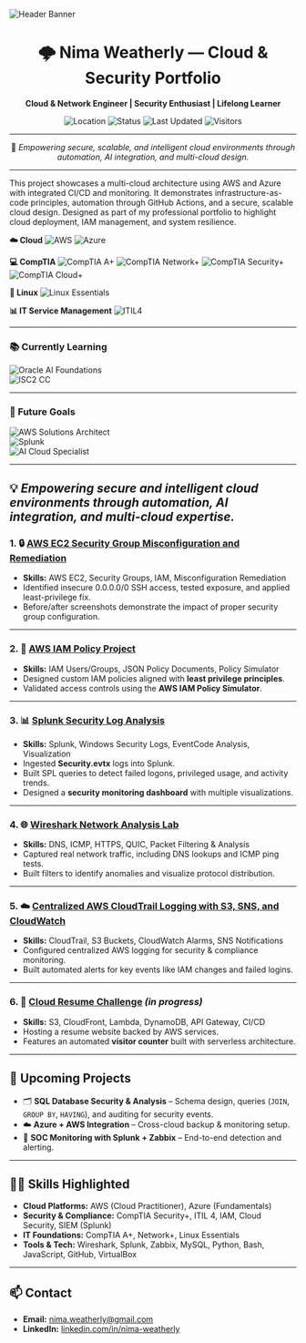 <!-- 🖼️ Banner -->
![Header Banner](./header.png)

<div align="center">

# 🌩️ Nima Weatherly — Cloud & Security Portfolio  

**Cloud & Network Engineer | Security Enthusiast | Lifelong Learner**

![Location](https://img.shields.io/badge/Location-Remote-blue?style=flat-square)
![Status](https://img.shields.io/badge/Status-Active%20Learner-success?style=flat-square)
![Last Updated](https://img.shields.io/github/last-commit/pompyn/Cloud-and-Security-Portfolio?label=Last%20Updated&style=flat-square)
![Visitors](https://visitor-badge.laobi.icu/badge?page_id=pompyn.Cloud-and-Security-Portfolio)

---

🚀 *Empowering secure, scalable, and intelligent cloud environments through automation, AI integration, and multi-cloud design.*

</div>

---

This project showcases a multi-cloud architecture using AWS and Azure with integrated CI/CD and monitoring. It demonstrates infrastructure-as-code principles, automation through GitHub Actions, and a secure, scalable cloud design. Designed as part of my professional portfolio to highlight cloud deployment, IAM management, and system resilience.

**☁️ Cloud**
![AWS](https://img.shields.io/badge/AWS-Cloud%20Practitioner-orange?logo=amazon-aws&logoColor=white)
![Azure](https://img.shields.io/badge/Azure-Fundamentals-0078D4?logo=microsoftazure&logoColor=white)

**💻 CompTIA**
![CompTIA A+](https://img.shields.io/badge/CompTIA-A%2B-lightgrey)
![CompTIA Network+](https://img.shields.io/badge/CompTIA-Network%2B-blue)
![CompTIA Security+](https://img.shields.io/badge/CompTIA-Security%2B-red)
![CompTIA Cloud+](https://img.shields.io/badge/CompTIA-Cloud%2B-brightgreen)

**🐧 Linux**
![Linux Essentials](https://img.shields.io/badge/Linux-Essentials-yellow?logo=linux&logoColor=white)

**📊 IT Service Management**
![ITIL4](https://img.shields.io/badge/ITIL-4%20Foundation-purple)

---

### 📚 Currently Learning
![Oracle AI Foundations](https://img.shields.io/badge/Oracle%20Cloud%20Infrastructure-AI%20Foundations%20Associate-red?logo=oracle&logoColor=white)  
![ISC2 CC](https://img.shields.io/badge/ISC2-Certified%20in%20Cybersecurity-00594f?logo=isc2&logoColor=white)  

---

### 🎯 Future Goals
![AWS Solutions Architect](https://img.shields.io/badge/AWS-Solutions%20Architect-232F3E?logo=amazon-aws&logoColor=white)  
![Splunk](https://img.shields.io/badge/Splunk-Admin%20%2F%20SIEM%20Specialist-000000?logo=splunk&logoColor=white)  
![AI Cloud Specialist](https://img.shields.io/badge/AI-Cloud%20Automation%20Engineer-8A2BE2?logo=openai&logoColor=white)  

---
💡 *Empowering secure and intelligent cloud environments through automation, AI integration, and multi-cloud expertise.*
---

### 1. 🔒 [AWS EC2 Security Group Misconfiguration and Remediation](https://github.com/pompyn/AWS-EC2-Security-Group-Misconfiguration-and-Remediation)  
- **Skills:** AWS EC2, Security Groups, IAM, Misconfiguration Remediation  
- Identified insecure 0.0.0.0/0 SSH access, tested exposure, and applied least-privilege fix.  
- Before/after screenshots demonstrate the impact of proper security group configuration.  

---

### 2. 👤 [AWS IAM Policy Project](https://github.com/pompyn/aws-iam-policy-project)  
- **Skills:** IAM Users/Groups, JSON Policy Documents, Policy Simulator  
- Designed custom IAM policies aligned with **least privilege principles**.  
- Validated access controls using the **AWS IAM Policy Simulator**.  

---

### 3. 📊 [Splunk Security Log Analysis](https://github.com/pompyn/splunk-security-log-analysis-)  
- **Skills:** Splunk, Windows Security Logs, EventCode Analysis, Visualization  
- Ingested **Security.evtx** logs into Splunk.  
- Built SPL queries to detect failed logons, privileged usage, and activity trends.  
- Designed a **security monitoring dashboard** with multiple visualizations.  

---

### 4. 🌐 [Wireshark Network Analysis Lab](https://github.com/pompyn/Wireshark-Network-Analysis-Lab)  
- **Skills:** DNS, ICMP, HTTPS, QUIC, Packet Filtering & Analysis  
- Captured real network traffic, including DNS lookups and ICMP ping tests.  
- Built filters to identify anomalies and visualize protocol distribution.  

---

### 5. ☁️ [Centralized AWS CloudTrail Logging with S3, SNS, and CloudWatch](https://github.com/pompyn/Centralized-AWS-CloudTrail-Logging-with-S3-SNS-and-CloudWatch)  
- **Skills:** CloudTrail, S3 Buckets, CloudWatch Alarms, SNS Notifications  
- Configured centralized AWS logging for security & compliance monitoring.  
- Built automated alerts for key events like IAM changes and failed logins.  

---

### 6. 📄 [Cloud Resume Challenge](https://github.com/pompyn/AWS-Resume-Challenge) *(in progress)*  
- **Skills:** S3, CloudFront, Lambda, DynamoDB, API Gateway, CI/CD  
- Hosting a resume website backed by AWS services.  
- Features an automated **visitor counter** built with serverless architecture.  

---

## 🔮 Upcoming Projects  
- 🗂️ **SQL Database Security & Analysis** – Schema design, queries (`JOIN`, `GROUP BY`, `HAVING`), and auditing for security events.  
- ☁️ **Azure + AWS Integration** – Cross-cloud backup & monitoring setup.  
- 📡 **SOC Monitoring with Splunk + Zabbix** – End-to-end detection and alerting.  

---

## 🧑‍💻 Skills Highlighted  
- **Cloud Platforms:** AWS (Cloud Practitioner), Azure (Fundamentals)  
- **Security & Compliance:** CompTIA Security+, ITIL 4, IAM, Cloud Security, SIEM (Splunk)  
- **IT Foundations:** CompTIA A+, Network+, Linux Essentials  
- **Tools & Tech:** Wireshark, Splunk, Zabbix, MySQL, Python, Bash, JavaScript, GitHub, VirtualBox  

---

## 📫 Contact  
- **Email:** nima.weatherly@gmail.com  
- **LinkedIn:** [linkedin.com/in/nima-weatherly](https://www.linkedin.com/in/nima-weatherly/) 
